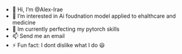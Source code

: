 - 👋 Hi, I’m @Alex-Irae
- 👀 I’m interested in Ai foudnation model applied to ehalthcare and medicine
- 🌱 Im currently perfecting my pytorch skills
- 📫 Send me an email
- ⚡ Fun fact: I dont dislike what I do 😃

<!---
Alex-Irae/Alex-Irae is a ✨ special ✨ repository because its `README.md` (this file) appears on your GitHub profile.
You can click the Preview link to take a look at your changes.
--->
